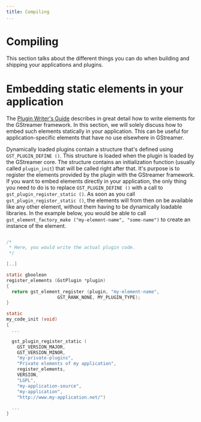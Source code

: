 ```yaml
---
title: Compiling
...
```


# Compiling

This section talks about the different things you can do when building
and shipping your applications and plugins.

# Embedding static elements in your application

The [Plugin Writer's
Guide](http://gstreamer.freedesktop.org/data/doc/gstreamer/head/pwg/html/index.html)
describes in great detail how to write elements for the GStreamer
framework. In this section, we will solely discuss how to embed such
elements statically in your application. This can be useful for
application-specific elements that have no use elsewhere in GStreamer.

Dynamically loaded plugins contain a structure that's defined using
`GST_PLUGIN_DEFINE ()`. This structure is loaded when the plugin is
loaded by the GStreamer core. The structure contains an initialization
function (usually called `plugin_init`) that will be called right after
that. It's purpose is to register the elements provided by the plugin
with the GStreamer framework. If you want to embed elements directly in
your application, the only thing you need to do is to replace
`GST_PLUGIN_DEFINE ()` with a call to `gst_plugin_register_static ()`.
As soon as you call `gst_plugin_register_static ()`, the elements will
from then on be available like any other element, without them having to
be dynamically loadable libraries. In the example below, you would be
able to call `gst_element_factory_make
("my-element-name", "some-name")` to create an instance of the element.

``` c

/*
 * Here, you would write the actual plugin code.
 */

[..]

static gboolean
register_elements (GstPlugin *plugin)
{
  return gst_element_register (plugin, "my-element-name",
                   GST_RANK_NONE, MY_PLUGIN_TYPE);
}

static
my_code_init (void)
{
  ...

  gst_plugin_register_static (
    GST_VERSION_MAJOR,
    GST_VERSION_MINOR,
    "my-private-plugins",
    "Private elements of my application",
    register_elements,
    VERSION,
    "LGPL",
    "my-application-source",
    "my-application",
    "http://www.my-application.net/")

  ...
}

    
```

